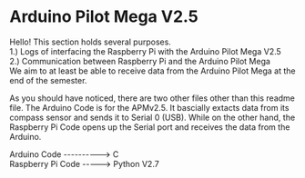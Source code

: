 Arduino Pilot Mega V2.5
=======================

Hello! This section holds several purposes. <br>
1.) Logs of interfacing the Raspberry Pi with the Arduino Pilot Mega V2.5 <br>
2.) Communication between Raspberry Pi and the Arduino Pilot Mega<br>
We aim to at least be able to receive data from the Arduino Pilot Mega at the end of the semester. <br>

As you should have noticed, there are two other files other than this readme file. The Arduino Code is for the APMv2.5. It bascially extacts data from its compass sensor and sends it to Serial 0 (USB). While on the other hand, the Raspberry Pi Code opens up the Serial port and receives the data from the Arduino. <br>

Arduino Code ----------> C <br>
Raspberry Pi Code -----> Python V2.7 <br>

